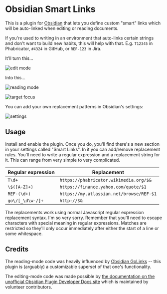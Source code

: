 # Obsidian Smart Links

This is a plugin for [Obsidian](https://obsidian.md) that lets you define custom "smart" links which will be auto-linked when editing or reading documents.

If you're used to writing in an environment that auto-links certain strings and don't want to build new habits, this will help with that. E.g. `T12345` in Phabricator, `#4324` in GitHub, or `REF-123` in Jira.

It'll turn this...

![edit mode](https://user-images.githubusercontent.com/2187/206587959-dd4237a7-98ce-43a7-9373-4f4c695d3efe.png)

Into this...

![reading mode](https://user-images.githubusercontent.com/2187/206588016-a13f5b4a-19a7-48ce-bc4b-9cb86bf25e43.png)

![target focus](https://user-images.githubusercontent.com/2187/206588064-da4c6242-a29d-4d36-95d6-0b4fb4979c09.png)

You can add your own replacement patterns in Obsidian's settings:

![settings](https://user-images.githubusercontent.com/2187/206587877-382c293e-8c71-419d-b11b-f2043ff9163b.png)

## Usage

Install and enable the plugin. Once you do, you'll find there's a new section in your settings called "Smart Links". In it you can add/remove replacement rules. You'll need to write a regular expression and a replacement string for it. This can range from very simple to very complicated.

| Regular expression | Replacement                              |
|--------------------|------------------------------------------|
| `T\d+`             | `https://phabricator.wikimedia.org/$&`   |
| `\$([A-Z]+)`       | `https://finance.yahoo.com/quote/$1`     |
| `REF-(\d+)`        | `https://my.atlassian.net/browse/REF-$1` |
| `go\/[_\d\w-/]+`   | `http://$&`                              |

The replacements work using normal Javascript regular expression replacement syntax. I'm so very sorry. Remember that you'll need to escape characters with special meaning in regular expressions. Matches are restricted so they'll only occur immediately after either the start of a line or some whitespace.

## Credits

The reading-mode code was heavily influenced by [Obsidian GoLinks](https://github.com/xavdid/obsidian-golinks) -- this plugin is (arguably) a customizable superset of that one's functionality.

The editing-mode code was made possible by [the documentation on the unofficial Obsidian Plugin Developer Docs site](https://marcus.se.net/obsidian-plugin-docs/) which is maintained by volunteer contributors.
